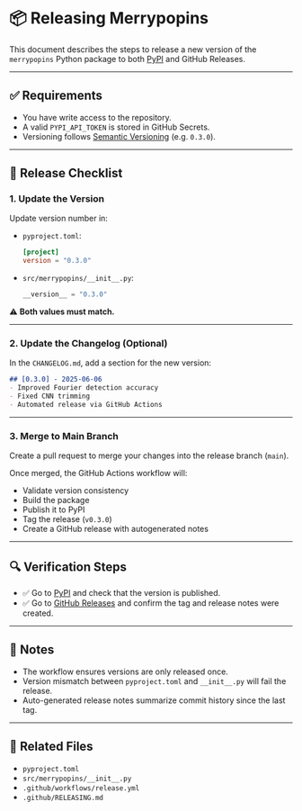 # 📦 Releasing Merrypopins

This document describes the steps to release a new version of the `merrypopins` Python package to both [PyPI](https://pypi.org/project/merrypopins/) and GitHub Releases.

---

## ✅ Requirements

- You have write access to the repository.
- A valid `PYPI_API_TOKEN` is stored in GitHub Secrets.
- Versioning follows [Semantic Versioning](https://semver.org/) (e.g. `0.3.0`).

---

## 🔁 Release Checklist

### 1. Update the Version

Update version number in:

- `pyproject.toml`:
  ```toml
  [project]
  version = "0.3.0"
  ```
- `src/merrypopins/__init__.py`:
  ```python
  __version__ = "0.3.0"
  ```

⚠️ **Both values must match.**

---

### 2. Update the Changelog (Optional)

In the `CHANGELOG.md`, add a section for the new version:

```markdown
## [0.3.0] - 2025-06-06
- Improved Fourier detection accuracy
- Fixed CNN trimming
- Automated release via GitHub Actions
```

---

### 3. Merge to Main Branch

Create a pull request to merge your changes into the release branch (`main`).

Once merged, the GitHub Actions workflow will:

- Validate version consistency
- Build the package
- Publish it to PyPI
- Tag the release (`v0.3.0`)
- Create a GitHub release with autogenerated notes

---

## 🔍 Verification Steps

- ✅ Go to [PyPI](https://pypi.org/project/merrypopins/) and check that the version is published.
- ✅ Go to [GitHub Releases](https://github.com/SerpRateAI/merrypopins/releases) and confirm the tag and release notes were created.

---

## 🧠 Notes

- The workflow ensures versions are only released once.
- Version mismatch between `pyproject.toml` and `__init__.py` will fail the release.
- Auto-generated release notes summarize commit history since the last tag.

---

## 📁 Related Files

- `pyproject.toml`
- `src/merrypopins/__init__.py`
- `.github/workflows/release.yml`
- `.github/RELEASING.md`
